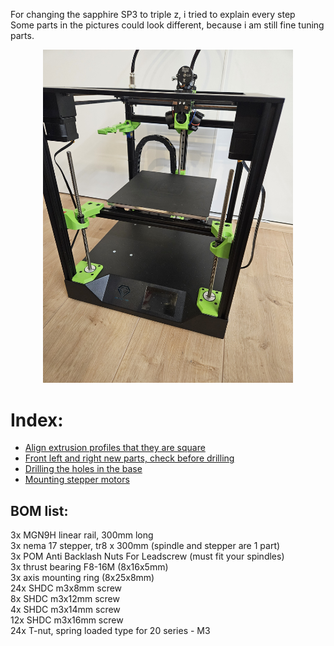 For changing the sapphire SP3 to triple z, i tried to explain every step <br>
Some parts in the pictures could look different, because i am still fine tuning parts. <br>
<p align="center">
  <img width="400" src="assets/pictures/20240213_113906.jpg">
</p>

# Index:
- <a href="assets/step1_checksquare/readme.md">Align extrusion profiles that they are square</a>
- <a href="assets/step2_left-right_alignparts/readme.md">Front left and right new parts, check before drilling</a>
- <a href="assets/step3_drilling/readme.md">Drilling the holes in the base</a>
- <a href="assets/step4_steppermount/readme.md">Mounting stepper motors</a>

## BOM list:
3x  MGN9H linear rail, 300mm long <br>
3x  nema 17 stepper, tr8 x 300mm (spindle and stepper are 1 part) <br>
3x  POM Anti Backlash Nuts For Leadscrew (must fit your spindles) <br>
3x  thrust bearing F8-16M (8x16x5mm) <br>
3x  axis mounting ring (8x25x8mm) <br>
24x SHDC m3x8mm screw <br>
8x  SHDC m3x12mm screw <br>
4x  SHDC m3x14mm screw <br>
12x SHDC m3x16mm screw <br>
24x T-nut, spring loaded type for 20 series - M3 <br>
